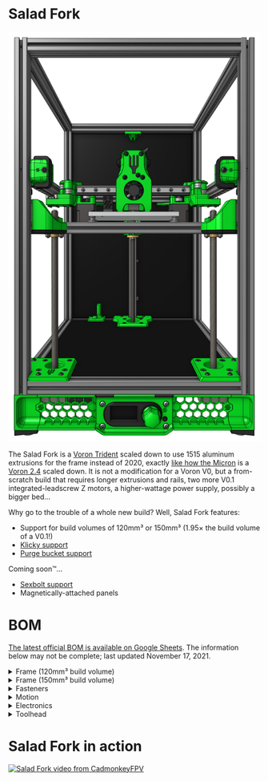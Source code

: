 # Salad Fork

![](images/salad-fork-hero.png)

The Salad Fork is a [Voron Trident][tridentURL] scaled down to use 1515 aluminum extrusions for the frame instead of 2020, exactly [like how the Micron][micronURL] is a [Voron 2.4][v2URL] scaled down. It is not a modification for a Voron V0, but a from-scratch build that requires longer extrusions and rails, two more V0.1 integrated-leadscrew Z motors, a higher-wattage power supply, possibly a bigger bed…

Why go to the trouble of a whole new build? Well, Salad Fork features:

- Support for build volumes of 120mm³ or 150mm³ (1.95× the build volume of a V0.1!)
- [Klicky support][klickyURL]
- [Purge bucket support][purgeBucketURL]

Coming soon™…

- [Sexbolt support][sexboltURL]
- Magnetically-attached panels

[tridentURL]: https://vorondesign.com/voron_trident
[micronURL]: https://github.com/hartk1213/micron
[v2URL]: https://vorondesign.com/voron2.4
[klickyURL]: https://github.com/jlas1/Klicky-Probe
[purgeBucketURL]: https://github.com/CadmonkeyFPV/Salad_Fork/tree/master/MODS/Dishwasher
[sexboltURL]: https://github.com/hartk1213/MISC/tree/main/Voron%20Mods/Voron%202/2.4/Voron2.4_SexBolt_ZEndstop

# BOM

[The latest official BOM is available on Google Sheets](https://docs.google.com/spreadsheets/d/1IUI6oiu36kkzXx5OPMRfrHjvIH2P_M3332lTih6h6LI/edit#gid=1896851909). The information below may not be complete; last updated November 17, 2021.

<details>
    <summary>
    Frame (120mm³ build volume)
    </summary>

Component | Quantity | Notes
--- | :-: | ---
HFS3-1515-400 | 4 | Cross-drill 7.5mm from both ends, plus drill 1× gantry hole each per drill guide
HFS3-1515-270 | 6 | Tap both ends
HFS3-1515-240 | 5 | Tap both ends, cross-drill 2 extrusions at center
HFS3-1515-230 | 1 | Tap one end
HFS3-1515-210 | 1 |
HFS3-1515-145 | 1 |
HFS3-1515-140 | 1 | Tap one end
</details>

<details>
    <summary>
    Frame (150mm³ build volume)
    </summary>

Component | Quantity | Notes
--- | :-: | ---
HFS3-1515-400 | 4 | Cross-drill 7.5mm from both ends, plus drill 1× gantry hole each per drill guide
HFS3-1515-300 | 6 | Tap both ends
HFS3-1515-270 | 5 | Tap both ends, cross-drill 2 extrusions at center
HSF3-1515-240 | 1 | Tap one end
HSF3-1515-230 | 1 |
HFS3-1515-175 | 1 |
HSF3-1515-170 | 1 | Tap one end
</details>

<details>
    <summary>
    Fasteners
    </summary>

Component | Quantity
--- | :-:
M2x6 BHCS | 24
M2x10 self-tapping | 4
M2x12 SHCS | 8
M3x6 BHCS | 49
M3x6 SHCS | 10
M3x8 BHCS | 41
M3x8 SHCS | 8
M3x10 BHCS | 40
M3x12 BHCS | 4
M3x12 SHCS | 18
M3x16 SHCS | 3
M3x20 SHCS | 6
M3x25 BHCS | 18
M3x25 SHCS | 6
M3x30 BHCS | 2
M3x35 BHCS | 5
M3x35 SHCS | 4
M5x16 BHCS | 3
M3 Heatset | 30
M3 Washer | 26
M3 lock nut | 6
M3 hex nut | 98
M4 knurled nut | 3
M5 hex nut | 3 
6x3 neodymium magnet | 8
</details>

<details>
    <summary>
    Motion
    </summary>

Component | Quantity
--- | :-:
NEMA14 stepper | 2
NEMA17 integrated-leadscrew stepper | 3
MGN9C 180 | 1 (for 120mm³)
MGN7H 200 | 5 (for 120mm³)
MGN9C 210 | 1 (for 150mm³)
MGN7H 230 | 2 (for 150mm³)
MGN7H 200 | 3 (for 150mm³)
Gates GT2 6mm open belt | 4m
F623-RS flanged bearings | 24
GE5C spherical bearings | 3
D2F switch | 4
TR8×8 leadscrew nut | 3
Rubber foot | 4
</details>

<details>
    <summary>
    Electronics
    </summary>

Component | Quantity | Notes
--- | :-: | ---
Control board | 1 | Fysetc Spider or BigTreeTech Octopus
TMC 2209 driver | 6 |
Raspberry Pi | 1 | The Klipper host
C13 power cable | 1 | 
Meanwell UHP-200-24 | 1 |
Keenovo 100mm² 60W 24V heater | 1 | DC bed heater, 120mm³ build
Keenovo 120mm² 120W 24V heater | 1 | DC bed heater, 150mm³ build
Keenovo 100mm² 60W 120/240V heater | 1 | AC bed heater, 120mm³ build
Keenovo 120mm² 120W 120/240V heater | 1 | AC bed heater, 150mm³ build
AC SSR (Omron G3NA-210B-UTU DC5-24, Panasonic AQA211VL) | 1 | for AC bed heater
</details>

<details>
    <summary>
    Toolhead
    </summary>

Component | Quantity | Notes
--- | :-: | ---
NEMA14 pancake stepper | 1 |
BMG gear set | 1 |
3010 axial fan | 1 | Only for Dragonfly BMS hotend
3007 axial fan | 1 | All other hotends
3010 blower fan | 2 |
Hotend | 1 |
</details>

# Salad Fork in action

[![Salad Fork video from CadmonkeyFPV](https://img.youtube.com/vi/ibptF2t73A4/0.jpg)](https://youtu.be/ibptF2t73A4)

